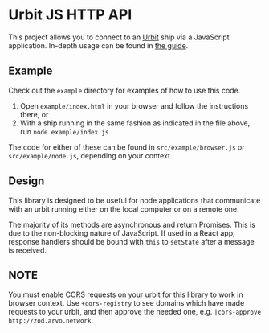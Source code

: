# Urbit JS HTTP API

This project allows you to connect to an [Urbit](https://urbit.org) ship via a JavaScript application. In-depth usage can be found in [the guide](https://developers.urbit.org/guides/additional/http-api-guide).

## Example

Check out the `example` directory for examples of how to use this code.

1. Open `example/index.html` in your browser and follow the instructions there, or
2. With a ship running in the same fashion as indicated in the file above, run `node example/index.js`

The code for either of these can be found in `src/example/browser.js` or `src/example/node.js`, depending on your context.

## Design

This library is designed to be useful for node applications that communicate with an urbit running either on the local computer or on a remote one.

The majority of its methods are asynchronous and return Promises. This is due to the non-blocking nature of JavaScript. If used in a React app, response handlers should be bound with `this` to `setState` after a message is received.

## NOTE
You must enable CORS requests on your urbit for this library to work in browser context. Use `+cors-registry` to see domains which have made requests to your urbit, and then approve the needed one, e.g. `|cors-approve http://zod.arvo.network`.

